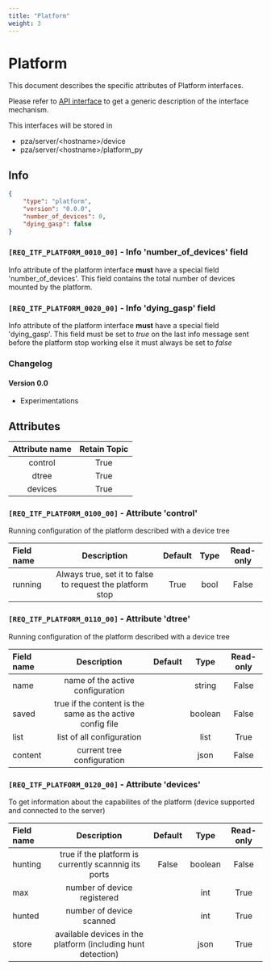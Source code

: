 ```yaml
---
title: "Platform"
weight: 3
---
```


# Platform

This document describes the specific attributes of Platform interfaces.

Please refer to [API interface](/docs/mqtt/core.md) to get a generic description of the interface mechanism.

This interfaces will be stored in 

- pza/server/\<hostname>/device
- pza/server/\<hostname>/platform_py

## Info

```json
{
    "type": "platform",
    "version": "0.0.0",
    "number_of_devices": 0,
    "dying_gasp": false
}
```

### `[REQ_ITF_PLATFORM_0010_00]` - Info 'number_of_devices' field

Info attribute of the platform interface **must** have a special field 'number_of_devices'.
This field contains the total number of devices mounted by the platform.

### `[REQ_ITF_PLATFORM_0020_00]` - Info 'dying_gasp' field

Info attribute of the platform interface **must** have a special field 'dying_gasp'.
This field must be set to *true* on the last info message sent before the platform stop working else it must always be set to *false*

### Changelog

#### Version 0.0

- Experimentations

## Attributes

| Attribute name | Retain Topic |
| :------------: | :----------: |
|    control     |     True     |
|     dtree      |     True     |
|    devices     |     True     |


### `[REQ_ITF_PLATFORM_0100_00]` - Attribute 'control'

Running configuration of the platform described with a device tree

| Field name |                        Description                        | Default | Type | Read-only |
| :--------- | :-------------------------------------------------------: | :-----: | :--: | :-------: |
| running    | Always true, set it to false to request the platform stop |  True   | bool |   False   |


### `[REQ_ITF_PLATFORM_0110_00]` - Attribute 'dtree'

Running configuration of the platform described with a device tree

| Field name |                        Description                        | Default |  Type   | Read-only |
| :--------- | :-------------------------------------------------------: | :-----: | :-----: | :-------: |
| name       |             name of the active configuration              |         | string  |   False   |
| saved      | true if the content is the same as the active config file |         | boolean |   False   |
| list       |                 list of all configuration                 |         |  list   |   True    |
| content    |                current tree configuration                 |         |  json   |   False   |

### `[REQ_ITF_PLATFORM_0120_00]` - Attribute 'devices'

To get information about the capabilites of the platform (device supported and connected to the server)

| Field name |                         Description                          | Default |  Type   | Read-only |
| :--------- | :----------------------------------------------------------: | :-----: | :-----: | :-------: |
| hunting    |     true if the platform is currently scannnig its ports     |  False  | boolean |   False   |
| max        |                 number of device registered                  |         |   int   |   True    |
| hunted     |                   number of device scanned                   |         |   int   |   True    |
| store      | available devices in the platform (including hunt detection) |         |  json   |   True    |

